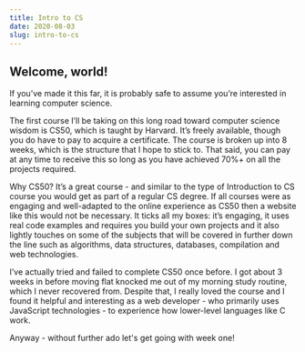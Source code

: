 ```yaml
---
title: Intro to CS
date: 2020-08-03
slug: intro-to-cs
---
```


## Welcome, world!

If you’ve made it this far, it is probably safe to assume you’re interested in learning computer science.

The first course I’ll be taking on this long road toward computer science wisdom is CS50, which is taught by Harvard. It’s freely available, though you do have to pay to acquire a certificate. The course is broken up into 8 weeks, which is the structure that I hope to stick to. That said, you can pay at any time to receive this so long as you have achieved 70%+ on all the projects required.

Why CS50? It’s a great course - and similar to the type of Introduction to CS course you would get as part of a regular CS degree. If all courses were as engaging and well-adapted to the online experience as CS50 then a website like this would not be necessary. It ticks all my boxes: it’s engaging, it uses real code examples and requires you build your own projects and it also lightly touches on some of the subjects that will be covered in further down the line such as algorithms, data structures, databases, compilation and web technologies.

I’ve actually tried and failed to complete CS50 once before. I got about 3 weeks in before moving flat knocked me out of my morning study routine, which I never recovered from. Despite that, I really loved the course and I found it helpful and interesting as a web developer - who primarily uses JavaScript technologies - to experience how lower-level languages like C work.

Anyway - without further ado let's get going with week one!

